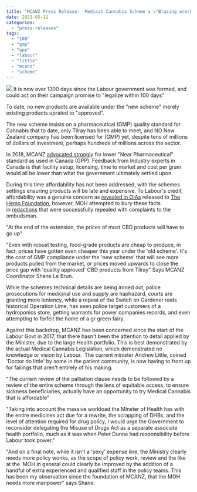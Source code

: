 ```yaml
---
title: "MCANZ Press Release:  Medical Cannabis Scheme a \"Blazing wreck\""
date: 2021-05-12
categories: 
  - "press-releases"
tags: 
  - "100"
  - "gmp"
  - "gpp"
  - "labour"
  - "little"
  - "mcanz"
  - "scheme"
---
```


![](/wp-content/uploads/2022/04/d1d284f5-ed8c-2b8d-13c4-67c057f3782d.jpg) It is now over 1300 days since the Labour government was formed, and could act on their campaign promise to "legalize within 100 days"

To date, no new products are available under the "new scheme" merely existing products uprated to "approved".

The new scheme insists on a pharmaceutical (GMP) quality standard for Cannabis that to date, only Tilray has been able to meet, and NO New Zealand company has been licensed for (GMP) yet, despite tens of millions of dollars of investment, perhaps hundreds of millions across the sector.

In 2018, MCANZ [advocated strongl](/wp-content/uploads/2018/09/Annex-A-Medical-Cannabis-in-Aotearoa-MCANZ-Policy-booklet.pdf)y for lower "Near Pharmaceutical" standard as used in Canada (GPP). Feedback from Industry experts in Canada is that facility setup, licensing, time to market and cost per gram would all be lower than what the government ultimately settled upon.

During this time affordability has not been addressed, with the schemes settings ensuring products will be late and expensive. To Labour's credit, affordability was a genuine concern as [revealed in OIAs](https://twitter.com/tstopford/status/1392460731556057097) released to [The Hemp Foundation](https://www.thehempfoundation.org.nz/), however, MOH attempted to bury these facts in [redactions](https://twitter.com/tstopford/status/1392460731556057097/photo/4) that were successfully repealed with complaints to the ombudsman.

"At the end of the extension, the prices of most CBD products will have to go up"

"Even with robust testing, food-grade products are cheap to produce, in fact, prices have gotten even cheaper this year under the 'old scheme'. It's the cost of GMP compliance under the 'new scheme' that will see more products pulled from the market, or prices moved upwards to close the price gap with 'quality approved' CBD products from Tilray" Says MCANZ Coordinator Shane Le Brun.

While the schemes technical details are being ironed out, police prosecutions for medicinal use and supply are haphazard, courts are granting more leniency, while a repeat of the Switch on Gardener raids historical Operation Lime, has seen police target customers of a hydroponics store, getting warrants for power companies records, and even attempting to forfeit the home of a gr green fairy.

Against this backdrop, MCANZ has been concerned since the start of the Labour Govt in 2017, that there hasn't been the attention to detail applied by the Minister, due to the large Health portfolio. This is best demonstrated by the actual Medical Cannabis Legislation, which demonstrated no knowledge or vision by Labour.  The current minister Andrew Little, coined 'Doctor do little' by some in the patient community, is now having to front up for failings that aren't entirely of his making.

"The current review of the palliation clause needs to be followed by a review of the entire scheme through the lens of equitable access, to ensure sickness beneficiaries, actually have an opportunity to try Medical Cannabis that is affordable"

"Taking into account the massive workload the Minster of Health has with the entire medicines act due for a rewrite, the scrapping of DHBs, and the level of attention required for drug policy, I would urge the Government to reconsider delegating the Misuse of Drugs Act as a separate associate health portfolio, much as it was when Peter Dunne had responsibility before Labour took power."

"And on a final note, while it isn't a 'sexy' expense line, the Ministry clearly needs more policy wonks, as the scope of policy work, review and the like at the  MOH in general could clearly be improved by the addition of a handful of extra experienced and qualified staff in the policy teams. This has been my observation since the foundation of MCANZ, that the MOH needs more manpower" says Shane.

